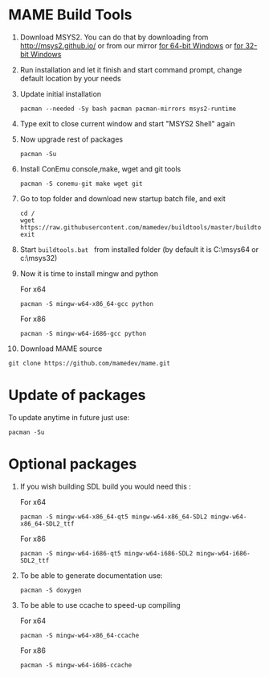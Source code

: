 # MAME Build Tools

1. Download MSYS2. You can do that by downloading from http://msys2.github.io/ or
   from our mirror [for 64-bit Windows](https://github.com/mamedev/buildtools/releases/download/1.0/msys2-x86_64-20150916.exe) or [for 32-bit Windows](https://github.com/mamedev/buildtools/releases/download/1.0/msys2-i686-20150916.exe)
2. Run installation and let it finish and start command prompt, change default location by your needs
3. Update initial installation

   ```
   pacman --needed -Sy bash pacman pacman-mirrors msys2-runtime
   ```
4. Type exit to close current window and start "MSYS2 Shell" again
5. Now upgrade rest of packages

   ```
   pacman -Su
   ```
6. Install ConEmu console,make, wget and git tools

   ```
   pacman -S conemu-git make wget git
   ```
7. Go to top folder and download new startup batch file, and exit 

   ```
   cd /
   wget https://raw.githubusercontent.com/mamedev/buildtools/master/buildtools.bat
   exit
   ```
8. Start  ```buildtools.bat ``` from installed folder (by default it is C:\msys64 or c:\msys32)
9. Now it is time to install mingw and python

   For x64
   ```
   pacman -S mingw-w64-x86_64-gcc python
   ```

   For x86
   ```
   pacman -S mingw-w64-i686-gcc python
   ```

10. Download MAME source

   ```
   git clone https://github.com/mamedev/mame.git
   ```

# Update of packages

To update anytime in future just use:

   ```
   pacman -Su
   ```

# Optional packages

1. If you wish building SDL build you would need this :

   For x64
   ```
   pacman -S mingw-w64-x86_64-qt5 mingw-w64-x86_64-SDL2 mingw-w64-x86_64-SDL2_ttf
   ```

   For x86
   ```
   pacman -S mingw-w64-i686-qt5 mingw-w64-i686-SDL2 mingw-w64-i686-SDL2_ttf
   ```

2. To be able to generate documentation use:

   ```
   pacman -S doxygen 
   ```

3. To be able to use ccache to speed-up compiling 

   For x64
   ```
   pacman -S mingw-w64-x86_64-ccache 
   ```

   For x86
   ```
   pacman -S mingw-w64-i686-ccache 
   ```
